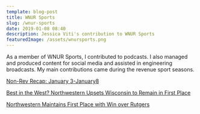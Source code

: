 ```yaml
---
template: blog-post
title: WNUR Sports
slug: /wnur-sports
date: 2019-01-08 08:40
description: Jessica Viti's contribution to WNUR Sports
featuredImage: /assets/wnursports.png
---
```

As a member of WNUR Sports, I contributed to podcasts. I also managed and produced content for social media and assisted in engineering broadcasts. My main contributions came during the revenue sport seasons.

[Non-Rev Recap: January 3-January8](https://wnursports.com/2019/01/09/non-rev-recap-january-3-january-8/)

[Best in the West? Northwestern Upsets Wisconsin to Remain in First Place](https://wnursports.com/2018/10/28/best-in-the-west-northwestern-upsets-wisconsin-to-remain-in-first-place/)

[Northwestern Maintains First Place with Win over Rutgers](https://wnursports.com/2018/10/22/northwestern-maintains-first-place-with-win-over-rutgers/)